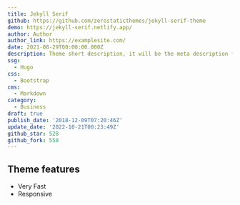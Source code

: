 ```yaml
---
title: Jekyll Serif
github: https://github.com/zerostaticthemes/jekyll-serif-theme
demo: https://jekyll-serif.netlify.app/
author: Author
author_link: https://examplesite.com/
date: 2021-08-29T00:00:00.000Z
description: Theme short description, it will be the meta description for the theme also.
ssg:
  - Hugo
css:
  - Bootstrap
cms:
  - Markdown
category:
  - Business
draft: true
publish_date: '2018-12-09T07:20:46Z'
update_date: '2022-10-21T00:23:49Z'
github_star: 528
github_fork: 558
---
```


## Theme features

- Very Fast
- Responsive
